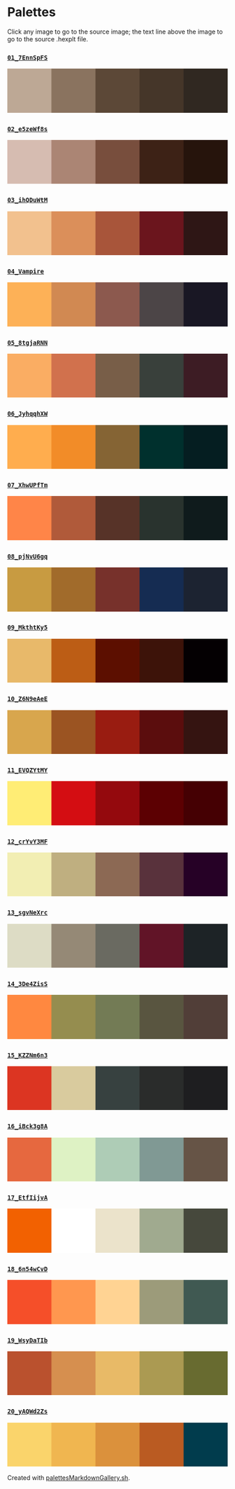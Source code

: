 # Palettes

Click any image to go to the source image; the text line above the image to go to the source .hexplt file.

### [`01_7EnnSpFS`](01_7EnnSpFS.hexplt)

[ ![01_7EnnSpFS.png](01_7EnnSpFS.png) ](01_7EnnSpFS.png)

### [`02_e5zeWf8s`](02_e5zeWf8s.hexplt)

[ ![02_e5zeWf8s.png](02_e5zeWf8s.png) ](02_e5zeWf8s.png)

### [`03_ihQDuWtM`](03_ihQDuWtM.hexplt)

[ ![03_ihQDuWtM.png](03_ihQDuWtM.png) ](03_ihQDuWtM.png)

### [`04_Vampire`](04_Vampire.hexplt)

[ ![04_Vampire.png](04_Vampire.png) ](04_Vampire.png)

### [`05_8tgjaRNN`](05_8tgjaRNN.hexplt)

[ ![05_8tgjaRNN.png](05_8tgjaRNN.png) ](05_8tgjaRNN.png)

### [`06_JyhqqhXW`](06_JyhqqhXW.hexplt)

[ ![06_JyhqqhXW.png](06_JyhqqhXW.png) ](06_JyhqqhXW.png)

### [`07_XhwUPfTm`](07_XhwUPfTm.hexplt)

[ ![07_XhwUPfTm.png](07_XhwUPfTm.png) ](07_XhwUPfTm.png)

### [`08_pjNvU6gq`](08_pjNvU6gq.hexplt)

[ ![08_pjNvU6gq.png](08_pjNvU6gq.png) ](08_pjNvU6gq.png)

### [`09_MkthtKy5`](09_MkthtKy5.hexplt)

[ ![09_MkthtKy5.png](09_MkthtKy5.png) ](09_MkthtKy5.png)

### [`10_Z6N9eAeE`](10_Z6N9eAeE.hexplt)

[ ![10_Z6N9eAeE.png](10_Z6N9eAeE.png) ](10_Z6N9eAeE.png)

### [`11_EVQZYtMY`](11_EVQZYtMY.hexplt)

[ ![11_EVQZYtMY.png](11_EVQZYtMY.png) ](11_EVQZYtMY.png)

### [`12_crYvY3MF`](12_crYvY3MF.hexplt)

[ ![12_crYvY3MF.png](12_crYvY3MF.png) ](12_crYvY3MF.png)

### [`13_sgvNeXrc`](13_sgvNeXrc.hexplt)

[ ![13_sgvNeXrc.png](13_sgvNeXrc.png) ](13_sgvNeXrc.png)

### [`14_3De4ZisS`](14_3De4ZisS.hexplt)

[ ![14_3De4ZisS.png](14_3De4ZisS.png) ](14_3De4ZisS.png)

### [`15_KZZNm6n3`](15_KZZNm6n3.hexplt)

[ ![15_KZZNm6n3.png](15_KZZNm6n3.png) ](15_KZZNm6n3.png)

### [`16_iBck3g8A`](16_iBck3g8A.hexplt)

[ ![16_iBck3g8A.png](16_iBck3g8A.png) ](16_iBck3g8A.png)

### [`17_EtfIijvA`](17_EtfIijvA.hexplt)

[ ![17_EtfIijvA.png](17_EtfIijvA.png) ](17_EtfIijvA.png)

### [`18_6n54wCvD`](18_6n54wCvD.hexplt)

[ ![18_6n54wCvD.png](18_6n54wCvD.png) ](18_6n54wCvD.png)

### [`19_WsyDaTIb`](19_WsyDaTIb.hexplt)

[ ![19_WsyDaTIb.png](19_WsyDaTIb.png) ](19_WsyDaTIb.png)

### [`20_yAQWd2Zs`](20_yAQWd2Zs.hexplt)

[ ![20_yAQWd2Zs.png](20_yAQWd2Zs.png) ](20_yAQWd2Zs.png)

Created with [palettesMarkdownGallery.sh](https://github.com/earthbound19/_ebDev/blob/master/scripts/imgAndVideo/palettesMarkdownGallery.sh).